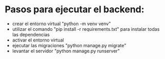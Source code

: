# Pasos para ejecutar el backend:
- crear el entorno virtual "python -m venv venv"
- utilizar el comando "pip install -r requirements.txt" para instalar todas las dependencias
- activar el entorno virtual
- ejecutar las migraciones "python manage.py migrate"
- levantar el servidor "python manage.py runserver"
